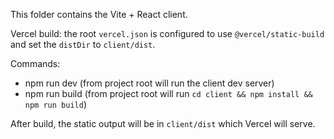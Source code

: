 This folder contains the Vite + React client.

Vercel build: the root `vercel.json` is configured to use `@vercel/static-build` and set the `distDir` to `client/dist`.

Commands:
- npm run dev (from project root will run the client dev server)
- npm run build (from project root will run `cd client && npm install && npm run build`)

After build, the static output will be in `client/dist` which Vercel will serve.
